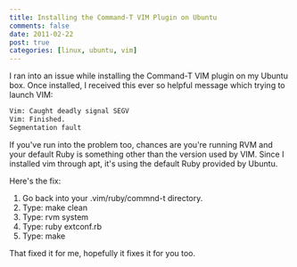 ```yaml
---
title: Installing the Command-T VIM Plugin on Ubuntu
comments: false
date: 2011-02-22
post: true
categories: [linux, ubuntu, vim]
---
```

I ran into an issue while installing the Command-T VIM plugin on my Ubuntu box. Once installed, I received this ever so helpful message which trying to launch VIM: 

``` bash
Vim: Caught deadly signal SEGV
Vim: Finished.
Segmentation fault
```

If you've run into the problem too, chances are you're running RVM and your default Ruby is something other than the version used by VIM. Since I installed vim through apt, it's using the default Ruby provided by Ubuntu.

Here's the fix:

1. Go back into your .vim/ruby/commnd-t directory.
2. Type: make clean
3. Type: rvm system
4. Type: ruby extconf.rb
5. Type: make

That fixed it for me, hopefully it fixes it for you too.
